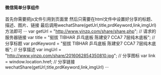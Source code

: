 #### 微信简单分享组件
首先你需要把js文件引用到页面里
然后只需要在html文件中设置好分享的标题、描述、图片、链接
最后调用wechatShare(getUrl,title,prdKeyword,link,imgUrl)方法即可
···
var getUrl = "http://www.yinzp.com/share/share.php";  // 请求的服务器链接
var title = "挺拔 TIBHAR 乒乓底板 陈建安7 CCA7 7层纯木底板";  // 分享标题
var prdKeyword = "挺拔 TIBHAR 乒乓底板 陈建安7 CCA7 7层纯木底板";   // 分享描述
var imgUrl = "http://www.yinzp.com/share/2016062854350810.jpg";  // 分享图标
var link = window.location.href;    // 分享链接
wechatShare(getUrl,title,prdKeyword,link,imgUrl)
···

